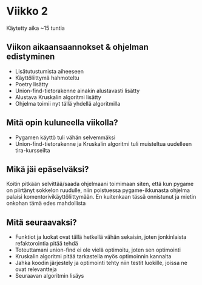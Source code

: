 # Viikko 2

Käytetty aika ~15 tuntia

## Viikon aikaansaannokset & ohjelman edistyminen

- Lisätutustumista aiheeseen
- Käyttöliittymä hahmoteltu
- Poetry lisätty
- Union-find-tietorakenne ainakin alustavasti lisätty
- Alustava Kruskalin algoritmi lisätty
- Ohjelma toimii nyt tällä yhdellä algoritmilla

## Mitä opin kuluneella viikolla?

- Pygamen käyttö tuli vähän selvemmäksi
- Union-find-tietorakenne ja Kruskalin algoritmi tuli muisteltua uudelleen tira-kursseilta

## Mikä jäi epäselväksi?

Koitin pitkään selvittää/saada ohjelmaani toimimaan siten, että kun pygame on piirtänyt sokkelon ruudulle,
niin poistuessa pygame-ikkunasta ohjelma palaisi komentorivikäyttöliittymään. En kuitenkaan tässä onnistunut ja mietin onkohan tämä edes mahdollista

## Mitä seuraavaksi?

- Funktiot ja luokat ovat tällä hetkellä vähän sekaisin, joten jonkinlaista refaktorointia pitää tehdä
- Toteuttamani union-find ei ole vielä optimoitu, joten sen optimointi
- Kruskalin algoritmi pitää tarkastella myös optimoinnin kannalta
- Jahka koodin järjestely ja optimointi tehty niin testit luokille, joissa ne ovat relevantteja
- Seuraavan algoritmin lisäys

